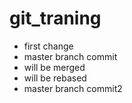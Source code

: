 # git_traning

* first change
* master branch commit
* will be merged
* will be rebased
* master branch commit2
